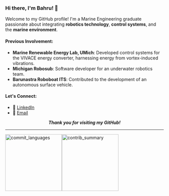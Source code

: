 ### Hi there, I'm Bahru! 🌊  
Welcome to my GitHub profile! I'm a Marine Engineering graduate passionate about integrating **robotics technology**, **control systems**, and the **marine environment**.

#### Previous Involvement:
- **Marine Renewable Energy Lab, UMich**: Developed control systems for the VIVACE energy converter, harnessing energy from vortex-induced vibrations.
- **Michigan Robosub**: Software developer for an underwater robotics team.
- **Barunastra Roboboat ITS**: Contributed to the development of an autonomous surface vehicle.

#### Let's Connect:
- 💼 [LinkedIn](https://www.linkedin.com/in/mbsbahru/)
- 📧 [Email](mailto:mbsbahru@umich.edu)

<p align="center"><b><i> Thank you for visiting my GitHub! </i></b></p>

----
<img src="http://github-profile-summary-cards.vercel.app/api/cards/most-commit-language?username=mbsbahru&theme=default" alt="commit_languages" height="180"/><img src="http://github-profile-summary-cards.vercel.app/api/cards/profile-details?username=mbsbahru&theme=default" alt="contrib_summary" height="180"/>
